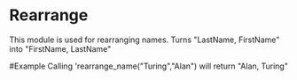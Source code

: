 Rearrange
==========

This module is used for rearranging names.
Turns "LastName, FirstName" into "FirstName, LastName"

#Example
Calling 'rearrange_name("Turing","Alan") will return "Alan, Turing"